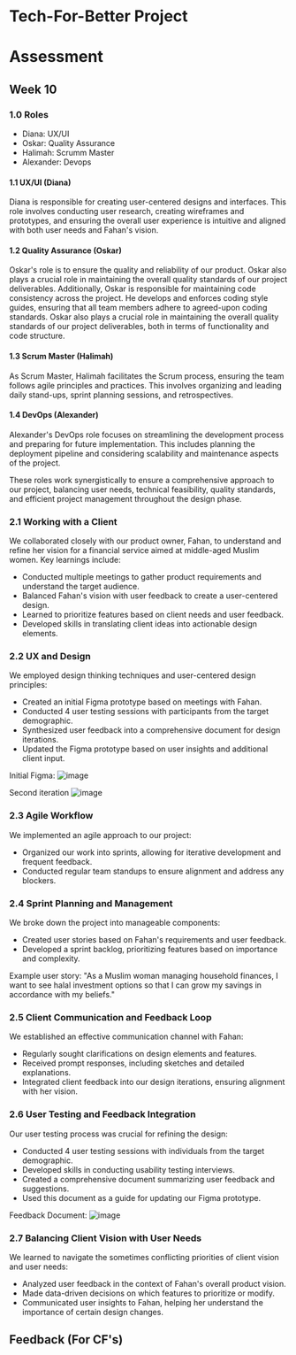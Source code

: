 # Tech-For-Better Project
# Assessment

## Week 10

### 1.0 Roles
* Diana: UX/UI
* Oskar: Quality Assurance
* Halimah: Scrumm Master
* Alexander: Devops

#### 1.1 UX/UI (Diana)
Diana is responsible for creating user-centered designs and interfaces. This role involves conducting user research, creating wireframes and prototypes, and ensuring the overall user experience is intuitive and aligned with both user needs and Fahan's vision.

#### 1.2 Quality Assurance (Oskar)
Oskar's role is to ensure the quality and reliability of our product. Oskar also plays a crucial role in maintaining the overall quality standards of our project deliverables. Additionally, Oskar is responsible for maintaining code consistency across the project. He develops and enforces coding style guides, ensuring that all team members adhere to agreed-upon coding standards. Oskar also plays a crucial role in maintaining the overall quality standards of our project deliverables, both in terms of functionality and code structure.

#### 1.3 Scrum Master (Halimah)
As Scrum Master, Halimah facilitates the Scrum process, ensuring the team follows agile principles and practices. This involves organizing and leading daily stand-ups, sprint planning sessions, and retrospectives.

#### 1.4 DevOps (Alexander)
Alexander's DevOps role focuses on streamlining the development process and preparing for future implementation. This includes planning the deployment pipeline and considering scalability and maintenance aspects of the project. 

These roles work synergistically to ensure a comprehensive approach to our project, balancing user needs, technical feasibility, quality standards, and efficient project management throughout the design phase.

### 2.1 Working with a Client

We collaborated closely with our product owner, Fahan, to understand and refine her vision for a financial service aimed at middle-aged Muslim women. Key learnings include:

- Conducted multiple meetings to gather product requirements and understand the target audience.
- Balanced Fahan's vision with user feedback to create a user-centered design.
- Learned to prioritize features based on client needs and user feedback.
- Developed skills in translating client ideas into actionable design elements.

### 2.2 UX and Design

We employed design thinking techniques and user-centered design principles:

- Created an initial Figma prototype based on meetings with Fahan.
- Conducted 4 user testing sessions with participants from the target demographic.
- Synthesized user feedback into a comprehensive document for design iterations.
- Updated the Figma prototype based on user insights and additional client input.


Initial Figma:
![image](https://github.com/user-attachments/assets/1d4ad0f5-ad95-4bc4-937b-4ced3b62387a)

Second iteration
![image](https://github.com/user-attachments/assets/b2f21ee6-2585-4c1e-bca9-86800cf4368d)


### 2.3 Agile Workflow

We implemented an agile approach to our project:

- Organized our work into sprints, allowing for iterative development and frequent feedback.
- Conducted regular team standups to ensure alignment and address any blockers.

### 2.4 Sprint Planning and Management

We broke down the project into manageable components:

- Created user stories based on Fahan's requirements and user feedback.
- Developed a sprint backlog, prioritizing features based on importance and complexity.

Example user story: "As a Muslim woman managing household finances, I want to see halal investment options so that I can grow my savings in accordance with my beliefs."

### 2.5 Client Communication and Feedback Loop

We established an effective communication channel with Fahan:

- Regularly sought clarifications on design elements and features.
- Received prompt responses, including sketches and detailed explanations.
- Integrated client feedback into our design iterations, ensuring alignment with her vision.

### 2.6 User Testing and Feedback Integration

Our user testing process was crucial for refining the design:

- Conducted 4 user testing sessions with individuals from the target demographic.
- Developed skills in conducting usability testing interviews.
- Created a comprehensive document summarizing user feedback and suggestions.
- Used this document as a guide for updating our Figma prototype.
  
Feedback Document:
![image](https://github.com/user-attachments/assets/8a20802b-8139-498a-9b7e-8b1b363d0fb3)

### 2.7 Balancing Client Vision with User Needs

We learned to navigate the sometimes conflicting priorities of client vision and user needs:

- Analyzed user feedback in the context of Fahan's overall product vision.
- Made data-driven decisions on which features to prioritize or modify.
- Communicated user insights to Fahan, helping her understand the importance of certain design changes.




## Feedback (For CF's)

